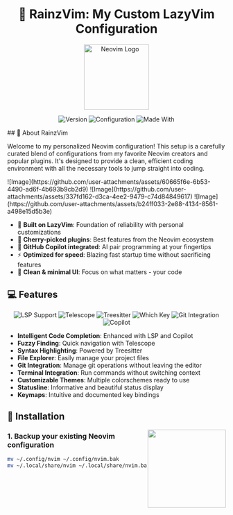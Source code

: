 <div align="center">

# 🚀 RainzVim: My Custom LazyVim Configuration

<img src="https://neovim.io/logos/neovim-mark-flat.png" alt="Neovim Logo" width="150" />

<p>
  <img src="https://img.shields.io/badge/Neovim-0.9+-57A143?style=for-the-badge&logo=neovim&logoColor=white" alt="Version" />
  <img src="https://img.shields.io/badge/LazyVim-Based-738FDB?style=for-the-badge" alt="Configuration" />
  <img src="https://img.shields.io/badge/Made_With-💜-FB7EFB?style=for-the-badge" alt="Made With" />
</p>

</div>

<div>
## 🌟 About RainzVim 

<p>
Welcome to my personalized Neovim configuration! This setup is a carefully curated blend of configurations from my favorite Neovim creators and popular plugins. It's designed to provide a clean, efficient coding environment with all the necessary tools to jump straight into coding.
</p>
</div>

<div>
  ![Image](https://github.com/user-attachments/assets/60665f6e-6b53-4490-ad6f-4b693b9cb2d9)
  ![Image](https://github.com/user-attachments/assets/337fd162-d3ca-4ee2-9479-c74d84849617)
  ![Image](https://github.com/user-attachments/assets/b24ff033-2e88-4134-8561-a498e15d5b3e)
</div>


<ul>
  <li>🧠 <strong>Built on LazyVim</strong>: Foundation of reliability with personal customizations</li>
  <li>🔌 <strong>Cherry-picked plugins</strong>: Best features from the Neovim ecosystem</li>
  <li>🚀 <strong>GitHub Copilot integrated</strong>: AI pair programming at your fingertips</li>
  <li>⚡ <strong>Optimized for speed</strong>: Blazing fast startup time without sacrificing features</li>
  <li>🎨 <strong>Clean & minimal UI</strong>: Focus on what matters - your code</li>
</ul>

## 💻 Features

<div align="center">
  <p>
    <img src="https://img.shields.io/badge/LSP-Support-blue?style=flat-square" alt="LSP Support" />
    <img src="https://img.shields.io/badge/Fuzzy-Finding-orange?style=flat-square" alt="Telescope" />
    <img src="https://img.shields.io/badge/Syntax-Highlighting-green?style=flat-square" alt="Treesitter" />
    <img src="https://img.shields.io/badge/Keybinding-Hints-yellow?style=flat-square" alt="Which Key" />
    <img src="https://img.shields.io/badge/Git-Integration-red?style=flat-square" alt="Git Integration" />
    <img src="https://img.shields.io/badge/GitHub-Copilot-black?style=flat-square" alt="Copilot" />
  </p>
</div>

<ul>
  <li><strong>Intelligent Code Completion</strong>: Enhanced with LSP and Copilot</li>
  <li><strong>Fuzzy Finding</strong>: Quick navigation with Telescope</li>
  <li><strong>Syntax Highlighting</strong>: Powered by Treesitter</li>
  <li><strong>File Explorer</strong>: Easily manage your project files</li>
  <li><strong>Git Integration</strong>: Manage git operations without leaving the editor</li>
  <li><strong>Terminal Integration</strong>: Run commands without switching context</li>
  <li><strong>Customizable Themes</strong>: Multiple colorschemes ready to use</li>
  <li><strong>Statusline</strong>: Informative and beautiful status display</li>
  <li><strong>Keymaps</strong>: Intuitive and documented key bindings</li>
</ul>

## 🚀 Installation

<img align="right" src="https://media.giphy.com/media/M9gbBd9nbDrOTu1Mqx/giphy.gif" width="180">

<h3>1. Backup your existing Neovim configuration</h3>

```bash
mv ~/.config/nvim ~/.config/nvim.bak
mv ~/.local/share/nvim ~/.local/share/nvim.bak
